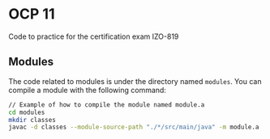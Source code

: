 # OCP 11
Code to practice for the certification exam IZO-819

## Modules
The code related to modules is under the directory named `modules`. You can compile a module with the following command:

```sh
// Example of how to compile the module named module.a
cd modules
mkdir classes
javac -d classes --module-source-path "./*/src/main/java" -m module.a
```
